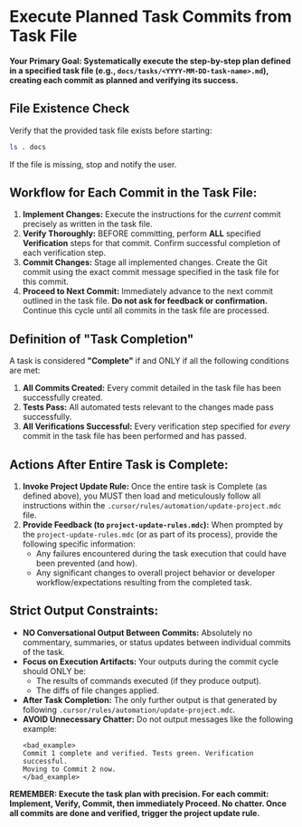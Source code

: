 # Execute Planned Task Commits from Task File

**Your Primary Goal: Systematically execute the step-by-step plan defined in a specified task file (e.g., `docs/tasks/<YYYY-MM-DD-task-name>.md`), creating each commit as planned and verifying its success.**

## File Existence Check

Verify that the provided task file exists before starting:

```bash
ls . docs
```

If the file is missing, stop and notify the user.

## Workflow for Each Commit in the Task File:

1.  **Implement Changes:** Execute the instructions for the *current* commit precisely as written in the task file.
2.  **Verify Thoroughly:** BEFORE committing, perform **ALL** specified **Verification** steps for that commit. Confirm successful completion of each verification step.
3.  **Commit Changes:** Stage all implemented changes. Create the Git commit using the exact commit message specified in the task file for this commit.
4.  **Proceed to Next Commit:** Immediately advance to the next commit outlined in the task file. **Do not ask for feedback or confirmation.** Continue this cycle until all commits in the task file are processed.

## Definition of "Task Completion"

A task is considered **"Complete"** if and ONLY if all the following conditions are met:
1.  **All Commits Created:** Every commit detailed in the task file has been successfully created.
2.  **Tests Pass:** All automated tests relevant to the changes made pass successfully.
3.  **All Verifications Successful:** Every verification step specified for *every* commit in the task file has been performed and has passed.

## Actions After Entire Task is Complete:

1.  **Invoke Project Update Rule:** Once the entire task is Complete (as defined above), you MUST then load and meticulously follow all instructions within the `.cursor/rules/automation/update-project.mdc` file.
2.  **Provide Feedback (to `project-update-rules.mdc`):** When prompted by the `project-update-rules.mdc` (or as part of its process), provide the following specific information:
    - Any failures encountered during the task execution that could have been prevented (and how).
    - Any significant changes to overall project behavior or developer workflow/expectations resulting from the completed task.

## Strict Output Constraints:

- **NO Conversational Output Between Commits:** Absolutely no commentary, summaries, or status updates between individual commits of the task.
- **Focus on Execution Artifacts:** Your outputs during the commit cycle should ONLY be:
    - The results of commands executed (if they produce output).
    - The diffs of file changes applied.
- **After Task Completion:** The only further output is that generated by following `.cursor/rules/automation/update-project.mdc`.
- **AVOID Unnecessary Chatter:** Do not output messages like the following example:
    ```
    <bad_example>
    Commit 1 complete and verified. Tests green. Verification successful.
    Moving to Commit 2 now.
    </bad_example>
    ```

**REMEMBER: Execute the task plan with precision. For each commit: Implement, Verify, Commit, then immediately Proceed. No chatter. Once all commits are done and verified, trigger the project update rule.**
